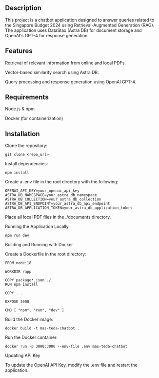 ## Description

This project is a chatbot application designed to answer queries related to the Singapore Budget 2024 using Retrieval-Augmented Generation (RAG). The application uses DataStax (Astra DB) for document storage and OpenAI's GPT-4 for response generation.

## Features

Retrieval of relevant information from online and local PDFs.

Vector-based similarity search using Astra DB.

Query processing and response generation using OpenAI GPT-4.

## Requirements

Node.js & npm

Docker (for containerization)

## Installation

Clone the repository:

    git clone <repo_url>

Install dependencies:

    npm install

Create a .env file in the root directory with the following:

    OPENAI_API_KEY=your_openai_api_key
    ASTRA_DB_NAMESPACE=your_astra_db_namespace
    ASTRA_DB_COLLECTION=your_astra_db_collection
    ASTRA_DB_API_ENDPOINT=your_astra_db_api_endpoint
    ASTRA_DB_APPLICATION_TOKEN=your_astra_db_application_token

Place all local PDF files in the ./documents directory.

Running the Application Locally

    npm run dev

Building and Running with Docker

Create a Dockerfile in the root directory:

    FROM node:18

    WORKDIR /app

    COPY package*.json ./
    RUN npm install

    COPY . .

    EXPOSE 3000

    CMD [ "npm", "run", "dev" ]

Build the Docker image:

    docker build -t mas-teda-chatbot .

Run the Docker container:

    docker run -p 3000:3000 --env-file .env mas-teda-chatbot


Updating API Key

To update the OpenAI API Key, modify the .env file and restart the application.

